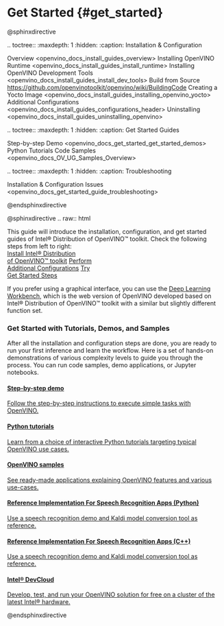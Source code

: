 # Get Started {#get_started}

@sphinxdirective

.. toctree::
   :maxdepth: 1
   :hidden:
   :caption: Installation & Configuration
   
   Overview <openvino_docs_install_guides_overview>
   Installing OpenVINO Runtime <openvino_docs_install_guides_install_runtime>
   Installing OpenVINO Development Tools <openvino_docs_install_guides_install_dev_tools>
   Build from Source <https://github.com/openvinotoolkit/openvino/wiki/BuildingCode>
   Creating a Yocto Image <openvino_docs_install_guides_installing_openvino_yocto>
   Additional Configurations <openvino_docs_install_guides_configurations_header>
   Uninstalling <openvino_docs_install_guides_uninstalling_openvino>

<!--
.. toctree::
   :maxdepth: 1
   :hidden:
   :caption: Additional Configurations
<!--   
   Configurations for GPU <openvino_docs_install_guides_configurations_for_intel_gpu>
   Configurations for NCS2 <openvino_docs_install_guides_configurations_for_ncs2>
   Configurations for VPU <openvino_docs_install_guides_installing_openvino_ivad_vpu>
   Configurations for GNA <openvino_docs_install_guides_configurations_for_intel_gna>
-->
   
.. toctree::
   :maxdepth: 1
   :hidden:
   :caption: Get Started Guides
   
   Step-by-step Demo <openvino_docs_get_started_get_started_demos>
   Python Tutorials <tutorials>
   Code Samples <openvino_docs_OV_UG_Samples_Overview>

<!--
.. toctree::
   :maxdepth: 1
   :hidden:
   :caption: OpenVINO Code Samples
<!--
   openvino_docs_OV_UG_Samples_Overview
-->

.. toctree::
   :maxdepth: 1
   :hidden:
   :caption: Troubleshooting
   
   Installation & Configuration Issues <openvino_docs_get_started_guide_troubleshooting>
   
@endsphinxdirective
 
@sphinxdirective
.. raw:: html

   <link rel="stylesheet" type="text/css" href="_static/css/getstarted_style.css">
   
   <p id="GSG_introtext">This guide will introduce the installation, configuration, and get started guides of Intel® Distribution of OpenVINO™ toolkit. Check the following steps from left to right:<br />
     <a href="openvino_docs_install_guides_overview.html" >Install Intel® Distribution<br/>of OpenVINO™ toolkit</a>
     <a href="openvino_docs_install_guides_configurations_header.html" >Perform <br/>Additional Configurations</a>
     <a href="#get-started-tutorials" >Try <br/>Get Started Steps</a>
   </p>

   <p>If you prefer using a graphical interface, you can use the <a href="workbench_docs_Workbench_DG_Introduction.html" >Deep Learning Workbench</a>, which is the web version of OpenVINO developed based on Intel® Distribution of OpenVINO™ toolkit with a similar but slightly different function set.</li>
   </p>
   <div style="clear:both;"> </div> 
   
   <!--
   <p>If you are using Intel® Processor Graphics, Intel® Vision Accelerator Design with Intel® Movidius™ VPUs, Intel® Neural Compute Stick 2 or Intel® Gaussian &amp; Neural Accelerator (GNA), please check the additional configurations for them accordingly: <a href="openvino_docs_install_guides_configurations_for_intel_gpu.html" >Configurations for GPU</a>, <a href="openvino_docs_install_guides_installing_openvino_ivad_vpu.html" >Configurations for VPU</a>, <a href="openvino_docs_install_guides_configurations_for_ncs2.html" >Configurations for NCS2</a> or <a href="openvino_docs_install_guides_configurations_for_intel_gna.html" >Configurations for GNA</a>.
   </p>
   -->
   
   <h3><a name="get-started-tutorials">Get Started with Tutorials, Demos, and Samples</a></h3>
   
   <p>After all the installation and configuration steps are done, you are ready to run your first inference and learn the workflow. Here is a set of hands-on demonstrations of various complexity levels to guide you through the process. You can run code samples, demo applications, or Jupyter notebooks.</p>
 
   <div id="GSG_nextstepchoice">
     <a href="openvino_docs_get_started_get_started_demos.html" >
        <h4>Step-by-step demo		</h4>
        <p>Follow the step-by-step instructions to execute simple tasks with OpenVINO. </p>
     </a>
     <a href="tutorials.html" >
        <h4>Python tutorials		</h4>
        <p>Learn from a choice of interactive Python tutorials targeting typical OpenVINO use cases.</p>
     </a> 		
     <a href="openvino_docs_OV_UG_Samples_Overview.html" >
        <h4>OpenVINO samples	</h4>
        <p>See ready-made applications explaining OpenVINO features and various use-cases.		</p>
     </a> 
     <a href="openvino_inference_engine_ie_bridges_python_sample_speech_sample_README.html" >
        <h4>Reference Implementation For Speech Recognition Apps (Python)</h4>
        <p>Use a speech recognition demo and Kaldi model conversion tool as reference. </p>
     </a>
    <a href="openvino_inference_engine_samples_speech_sample_README.html" >
        <h4>Reference Implementation For Speech Recognition Apps (C++)</h4>
        <p>Use a speech recognition demo and Kaldi model conversion tool as reference. </p>
     </a>
     <a href="http://devcloud.intel.com/edge/" >
        <h4>Intel® DevCloud 	</h4>
        <p>Develop, test, and run your OpenVINO solution for free on a cluster of the latest Intel® hardware. </p>
     </a> 
   </div>
   <div style="clear:both;"> </div>

<!--
     <a href="workbench_docs_Workbench_DG_Introduction.html" >
        <h4>DL Workbench		</h4>
        <p>Use a web-based version of OpenVINO with a Graphical User Interface. Installing a DL Workbench container is required. </p>
     </a> 
-->

@endsphinxdirective